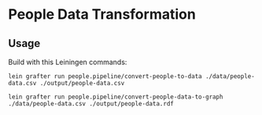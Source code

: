 # People Data Transformation

## Usage

Build with this Leiningen commands:

`lein grafter run people.pipeline/convert-people-to-data ./data/people-data.csv ./output/people-data.csv`

`lein grafter run people.pipeline/convert-people-data-to-graph ./data/people-data.csv ./output/people-data.rdf`
